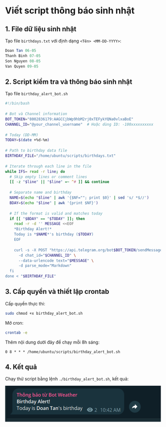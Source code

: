 # Viết script thông báo sinh nhật

## 1. File dữ liệu sinh nhật

Tạo file `birthdays.txt` với định dạng `<Tên> <MM-DD-YYYY>`:

```sql
Doan Tan 06-05
Thanh Binh 07-05
Son Nguyen 08-05
Van Quyen 09-05
```

## 2. Script kiểm tra và thông báo sinh nhật

Tạo file `birthday_alert_bot.sh`

```bash
#!/bin/bash

# Bot và Channel information
BOT_TOKEN="8002836179:AAGCCjbWp9hbM2rj0xTEFykYQNa0vlxaBoE"
CHANNEL_ID="@your_channel_username"  # Hoặc dùng ID: -100xxxxxxxxxx

# Today (DD-MM)
TODAY=$(date +%d-%m)

# Path to birthday data file
BIRTHDAY_FILE="/home/ubuntu/scripts/birthdays.txt"

# Iterate through each line in the file
while IFS= read -r line; do
  # Skip empty lines or comment lines
  [[ -z "$line" || "$line" =~ ^# ]] && continue

  # Separate name and birthday
  NAME=$(echo "$line" | awk '{$NF=""; print $0}' | sed 's/ *$//')
  BDAY=$(echo "$line" | awk '{print $NF}')

  # If the format is valid and matches today
  if [[ "$BDAY" == "$TODAY" ]]; then
    read -r -d '' MESSAGE <<EOF
    *Birthday Alert!*
    Today is *$NAME*'s birthday ($TODAY)
    EOF

    curl -s -X POST "https://api.telegram.org/bot$BOT_TOKEN/sendMessage" \
      -d chat_id="$CHANNEL_ID" \
      --data-urlencode text="$MESSAGE" \
      -d parse_mode="Markdown"
  fi
done < "$BIRTHDAY_FILE"
```

## 3. Cấp quyền và thiết lập crontab

Cấp quyền thực thi:

```bash
sudo chmod +x birthday_alert_bot.sh
```

Mở cron:

```bash
crontab -e
```

Thêm nội dung dưới đây để chạy mỗi 8h sáng:

```cron
0 8 * * * /home/ubuntu/scripts/birthday_alert_bot.sh
```

## 4. Kết quả

Chạy thử script bằng lệnh `./birthday_alert_bot.sh`, kết quả:

![birthday alert](./images/birthday_alert.png)

